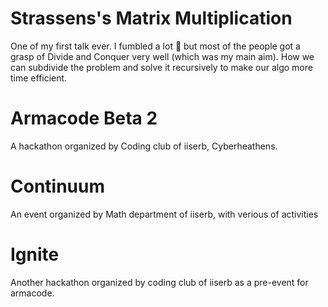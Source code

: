 # Strassens's Matrix Multiplication

One of my first talk ever. I fumbled a lot 🥲 but most of the people got a grasp of Divide and Conquer very well (which was my main aim). How we can subdivide the problem and solve it recursively to make our algo more time efficient.

# Armacode Beta 2

A hackathon organized by Coding club of iiserb, Cyberheathens.

# Continuum

An event organized by Math department of iiserb, with verious of activities

# Ignite

Another hackathon organized by coding club of iiserb as a pre-event for armacode.